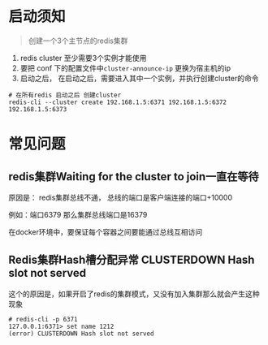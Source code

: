 # 启动须知

> 创建一个3个主节点的redis集群
> 
1. redis cluster 至少需要3个实例才能使用
2. 要把 conf 下的配置文件中`cluster-announce-ip` 更换为宿主机的ip
3. 启动之后， 在启动之后，需要进入其中一个实例，并执行创建cluster的命令
```shell
# 在所有redis 启动之后 创建cluster
redis-cli --cluster create 192.168.1.5:6371 192.168.1.5:6372 192.168.1.5:6373
```


# 常见问题

## redis集群Waiting for the cluster to join一直在等待
原因是：
redis集群总线不通， 总线的端口是客户端连接的端口+10000

例如：端口6379 那么集群总线端口是16379

在docker环境中，要保证每个容器之间要能通过总线互相访问

## Redis集群Hash槽分配异常 CLUSTERDOWN Hash slot not served

这个的原因是，如果开启了redis的集群模式，又没有加入集群那么就会产生这种现象
```shell
# redis-cli -p 6371
127.0.0.1:6371> set name 1212
(error) CLUSTERDOWN Hash slot not served
```


